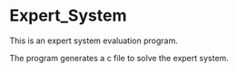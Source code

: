 # Expert_System

This is an expert system evaluation program.

The program generates a c file to solve the expert system.
